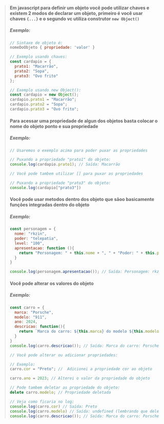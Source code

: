 > #### Em javascript para definir um objeto você pode utilizar chaves e existem 2 modos de declarar um objeto, primeiro é você usar chaves `{...}` e o segundo vc utiliza construtor `new Object()`
> ##### **Exemplo:**
> ```javascript
> // Sintaxe de objeto é:
> nomeDoObjeto { propriedade: 'valor' }
> 
> // Exemplo usando chaves:
> const cardapio = {
>   prato1: "Macarrão",
>   prato2: "Sopa",
>   prato3: "Ovo frito"
> };
> 
> // Exemplo usando new Object():
> const cardapio = new Object();
> cardapio.prato1 = "Macarrão";
> cardapio.prato2 = "Sopa";
> cardapio.prato3 = "Ovo frito";
> ```
> #### Para acessar uma propriedade de algun dos objetos basta colocar o nome do objeto ponto e sua propriedade
> ##### **Exemplo:**
> ```javascript
> // Usaremos o exemplo acima para poder puxar as propriedades
> 
> // Puxando a propriedade "prato1" do objeto:
> console.log(cardapio.prato1); // Saída: Macarrão
> 
> // Você pode tambem utilizar [] para puxar as propriedades
> 
> // Puxando a propriedade "prato3" do objeto:
> console.log(cardapio["prato3"])
> ```
> #### Você pode usar metodos dentro dos objeto que sãoo basicamente funções integradas dentro do objeto
> ##### **Exemplo:**
> ```javascript
> const personagem = {
>   nome: "rkzin",
>   poder: "telepatia",
>   level: "100",
>   apresentacao: function (){
>     return "Personagem: " + this.nome + ", " + "Poder: " + this.poder + ", " + "level: " + this.level
>   }
> }
> 
> console.log(personagem.apresentacao()); // Saída: Personagem: rkzin, Poder: telepatia, level: 100
> ```
> #### Você pode alterar os valores do objeto
> ##### **Exemplo:**
> ```javascript
> const carro = {
>   marca: "Porsche",
>   modelo: "911",
>   ano: 2024,
>   descricao: function(){
>     return `Marca do carro: ${this.marca} do modelo ${this.modelo} do ano ${this.ano}`
>   }
> }
> console.log(carro.descricao()); // Saída: Marca do carro: Porsche do modelo 911 do ano 2024
> 
> // Você pode alterar ou adicionar propriedades:
> 
> // Exemplo:
> carro.cor = "Preto"; //  Adicionei a propriedade cor ao objeto
> 
> carro.ano = 2023; // Alterei o valor da propriedade do objeto
> 
> // Pode tambem deletar as propriedade do objeto:
> delete carro.modelo; // Propriedade deletada
> 
> // Veja como ficaria no log:
> console.log(carro.cor) // Saída: Preto
> console.log(carro.modelo) // Saída: undefined (lembrando que deletamos a propriedade do objeto)
> console.log(carro.descricao()); // Saída: Marca do carro: Porsche do modelo undefined do ano 2024
> ```

